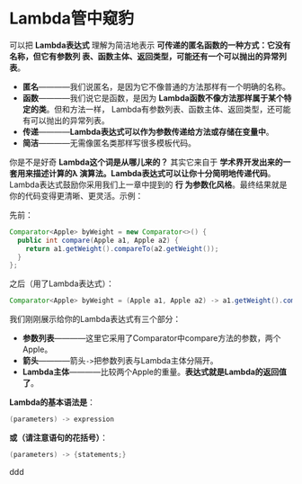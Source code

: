 Lambda管中窥豹
================================================================================
可以把 **Lambda表达式** 理解为简洁地表示 **可传递的匿名函数的一种方式：它没有名称，但它有参数列
表、函数主体、返回类型，可能还有一个可以抛出的异常列表**。
+ **匿名**————我们说匿名，是因为它不像普通的方法那样有一个明确的名称。
+ **函数**————我们说它是函数，是因为 **Lambda函数不像方法那样属于某个特定的类**。但和方法一样，
Lambda有参数列表、函数主体、返回类型，还可能有可以抛出的异常列表。
+ **传递**————**Lambda表达式可以作为参数传递给方法或存储在变量中**。
+ **简洁**————无需像匿名类那样写很多模板代码。

你是不是好奇 **Lambda这个词是从哪儿来的？** 其实它来自于 **学术界开发出来的一套用来描述计算的λ
演算法。Lambda表达式可以让你十分简明地传递代码**。Lambda表达式鼓励你采用我们上一章中提到的 **行
为参数化风格**。最终结果就是你的代码变得更清晰、更灵活。示例：

先前：
```java
Comparator<Apple> byWeight = new Comparator<>() {
  public int compare(Apple a1, Apple a2) {
    return a1.getWeight().compareTo(a2.getWeight());
  }
};
```
之后（用了Lambda表达式）：
```java
Comparator<Apple> byWeight = (Apple a1, Apple a2) -> a1.getWeight().compareTo(a2.getWeight());
```
我们刚刚展示给你的Lambda表达式有三个部分：
+ **参数列表**————这里它采用了Comparator中compare方法的参数，两个Apple。
+ **箭头**————箭头`->`把参数列表与Lambda主体分隔开。
+ **Lambda主体**————比较两个Apple的重量。**表达式就是Lambda的返回值了**。

**Lambda的基本语法是**：
```java
(parameters) -> expression
```
**或（请注意语句的花括号）**：
```java
(parameters) -> {statements;}
```






































ddd
